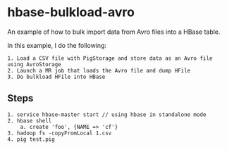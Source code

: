 hbase-bulkload-avro
====================

An example of how to bulk import data from Avro files into a HBase table.

In this example, I do the following:

    1. Load a CSV file with PigStorage and store data as an Avro file using AvroStorage 
    2. Launch a MR job that loads the Avro file and dump HFile
    3. Do bulkload HFile into HBase

Steps
-------------

    1. service hbase-master start // using hbase in standalone mode
    2. hbase shell
        a. create 'foo', {NAME => 'cf'} 
    3. hadoop fs -copyFromLocal 1.csv
    4. pig test.pig

